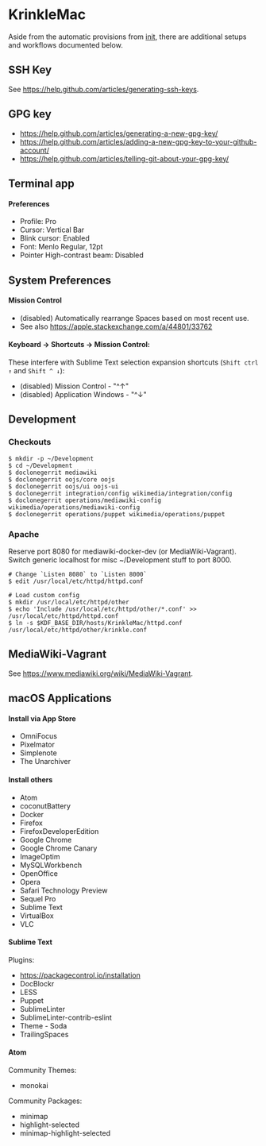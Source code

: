 # KrinkleMac

Aside from the automatic provisions from [init](./init.bash), there are additional setups and workflows documented below.

## SSH Key

See <https://help.github.com/articles/generating-ssh-keys>.

## GPG key

* https://help.github.com/articles/generating-a-new-gpg-key/
* https://help.github.com/articles/adding-a-new-gpg-key-to-your-github-account/
* https://help.github.com/articles/telling-git-about-your-gpg-key/

## Terminal app

#### Preferences

* Profile: Pro
* Cursor: Vertical Bar
* Blink cursor: Enabled
* Font: Menlo Regular, 12pt
* Pointer High-contrast beam: Disabled

## System Preferences

#### Mission Control

* (disabled) Automatically rearrange Spaces based on most recent use.
* See also <https://apple.stackexchange.com/a/44801/33762>


#### Keyboard -> Shortcuts -> Mission Control:

These interfere with Sublime Text selection expansion shortcuts (`Shift ctrl ↑` and `Shift ^ ↓`):

* (disabled) Mission Control - "^↑"
* (disabled) Application Windows - "^↓"

## Development

### Checkouts

```
$ mkdir -p ~/Development
$ cd ~/Development
$ doclonegerrit mediawiki
$ doclonegerrit oojs/core oojs
$ doclonegerrit oojs/ui oojs-ui
$ doclonegerrit integration/config wikimedia/integration/config
$ doclonegerrit operations/mediawiki-config wikimedia/operations/mediawiki-config
$ doclonegerrit operations/puppet wikimedia/operations/puppet
```

### Apache

Reserve port 8080 for mediawiki-docker-dev (or MediaWiki-Vagrant).
Switch generic localhost for misc ~/Development stuff to port 8000.

```
# Change `Listen 8080` to `Listen 8000`
$ edit /usr/local/etc/httpd/httpd.conf

# Load custom config
$ mkdir /usr/local/etc/httpd/other
$ echo 'Include /usr/local/etc/httpd/other/*.conf' >> /usr/local/etc/httpd/httpd.conf
$ ln -s $KDF_BASE_DIR/hosts/KrinkleMac/httpd.conf /usr/local/etc/httpd/other/krinkle.conf
````

## MediaWiki-Vagrant

See <https://www.mediawiki.org/wiki/MediaWiki-Vagrant>.

## macOS Applications

#### Install via App Store

* OmniFocus
* Pixelmator
* Simplenote
* The Unarchiver

#### Install others

* Atom
* coconutBattery
* Docker
* Firefox
* FirefoxDeveloperEdition
* Google Chrome
* Google Chrome Canary
* ImageOptim
* MySQLWorkbench
* OpenOffice
* Opera
* Safari Technology Preview
* Sequel Pro
* Sublime Text
* VirtualBox
* VLC

#### Sublime Text

Plugins:

* https://packagecontrol.io/installation
* DocBlockr
* LESS
* Puppet
* SublimeLinter
* SublimeLinter-contrib-eslint
* Theme - Soda
* TrailingSpaces

#### Atom

Community Themes:

* monokai

Community Packages:

* minimap
* highlight-selected
* minimap-highlight-selected
